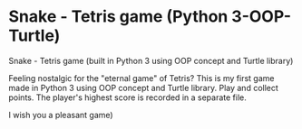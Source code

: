 # Snake - Tetris game (Python 3-OOP-Turtle)
Snake - Tetris game (built in Python 3 using OOP concept and Turtle library)

Feeling nostalgic for the "eternal game" of Tetris? This is my first game made in Python 3 using OOP concept and Turtle library. Play and collect points. The player's highest score is recorded in a separate file.

I wish you a pleasant game)
